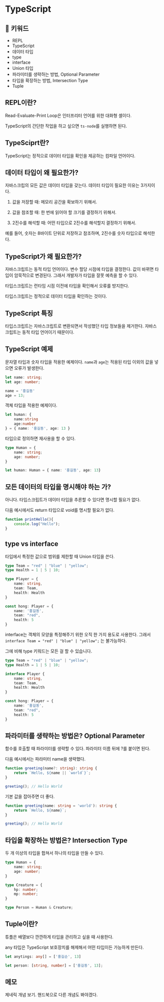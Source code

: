# TypeScript

## :whale2: 키워드

* REPL
* TypeScript
* 데이터 타입
* type
* interface
* Union 타입
* 파라미터를 생략하는 방법, Optional Parameter
* 타입을 확장하는 방법, Intersection Type
* Tuple

## REPL이란?

Read-Evaluate-Print Loop은 인터프리터 언어를 위한 대화형 셸이다.

TypeScript의 간단한 작업을 하고 싶으면 `ts-node`를 실행하면 된다.

## TypeSciprt란?

TypeScript는 정적으로 데이터 타입을 확인을 제공하는 컴파일 언어이다.

## 데이터 타입이 왜 필요한가?

자바스크립의 모든 값은 데이터 타입을 갖는다. 데이터 타입이 필요한 이유는 3가지이다.

1. 값을 저장할 때: 메모리 공간을 확보하기 위해서.

2. 값을 참조할 때: 한 번에 읽어야 할 크기를 결정하기 위해서.

3. 2진수를 해석할 때: 어떤 타입으로 2진수를 해석할지 결정하기 위해서.

예를 들어, 숫자는 8바이트 단위로 저장하고 참조하며, 2진수를 숫자 타입으로 해석한다.

## TypeScript가 왜 필요한가?

자바스크립트는 동적 타입 언어이다. 변수 할당 시점에 타입을 결정한다. 값이 바뀌면 타입이 암묵적으로 변경된다. 그래서 개발자가 타입을 잘못 예측을 할 수 있다.

타입스크립트는 런타임 시점 이전에 타입을 확인해서 오류를 방지한다.

타입스크립트는 정적으로 데이터 타입을 확인하는 것이다.

## TypeScript 특징

타입스크립트는 자바스크립트로 변환되면서 작성했던 타입 정보들을 제거한다. 자바스크립트는 동적 타입 언어이기 때문이다.

## TypeScript 예제

문자열 타입과 숫자 타입을 적용한 예제이다. `name`과 `age`는 적용된 타입 이외의 값을 넣으면 오류가 발생한다.

```typescript
let name: string;
let age: number;

name = '홍길동'
age = 13;
```

객체 타입을 적용한 예제이다.

```typescript
let human: {
    name:string
    age:number    
} = { name: '홍길동', age: 13 }
```

타입으로 정의하면 재사용을 할 수 있다.

```typescript
type Human = {
    name: string;
    age: number;
}

let human: Human = { name: '홍길동', age: 13}
```

## 모든 데이터의 타입을 명시해야 하는 가?

아니다. 타입스크립트가 데이터 타입을 추론할 수 있다면 명시할 필요가 없다.

다음 예시에서도 return 타입으로 void를 명시할 필요가 없다.

```typescript
function printHello(){
    console.log("Hello");
}
```

## type vs interface

타입에서 특정한 값으로 범위를 제한할 때 Union 타입을 쓴다.

```typescript
type Team = "red" | "blue" | "yellow";
type Health = 1 | 5 | 10;

type Player = {
    name: string,
    team: Team,
    health: Health
}

const hong: Player = {
    name: '홍길동',
    team: "red",
    health: 5
}
```

interface는 객체의 모양을 특정해주기 위한 오직 한 가지 용도로 사용한다. 그래서 `interface Team = "red" | "blue" | "yellow";` 는 불가능하다.

그에 비해 type 키워드는 모든 걸 할 수 있습니다.

```typescript
type Team = "red" | "blue" | "yellow";
type Health = 1 | 5 | 10;

interface Player {
    name: string,
    team: Team,
    health: Health
}

const hong: Player = {
    name: '홍길동',
    team: "red",
    health: 5
}
```

## 파라미터를 생략하는 방법은? Optional Parameter

함수를 호출할 때 파라미터를 생략할 수 있다. 파라미터 이름 뒤에 ?를 붙이면 된다. 

다음 예시에서는 파라미터 name을 생략했다.

```typescript
function greeting(name?: string): string {
    return `Hello, ${name || `world`}`;
}

greeting(); // Hello World
```

기본 값을 잡아주면 더 좋다.

```typescript
function greeting(name: string = 'world'): string {
    return `Hello, ${name}`;
}

greeting(); // Hello World
```

## 타입을 확장하는 방법은? Intersection Type

두 개 이상의 타입을 합쳐서 하나의 타입을 만들 수 있다.

```typescript
type Human = {
    name: string;
    age: number;
}

type Creature = {
    hp: number;
    mp: number;
}

type Person = Human & Creature;
```

## Tuple이란?

튜플은 배열보다 깐깐하게 타입을 관리하고 싶을 때 사용한다.

any 타입은 TypeScript 보호장치를 해제해서 어떤 타입이든 가능하게 만든다.

```typescript
let anytings: any[] = ['홍길순', 13] 

let person: [string, number] = ['홍길동', 13]; 
```

## 메모

제네릭 개념 보기.
핸드북으로 다른 개념도 봐야겠다.
